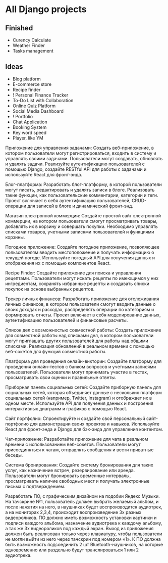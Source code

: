# All Django projects

## Finished
- Curency Calculate
- Weather Finder
- Tasks management

## Ideas
- Blog platform
- E-commerce store
- Recipe finder
- ! Personal Finance Tracker
- To-Do List with Collaboration
- Online Quiz Platform
- Social Media Dashboard
- ! Portfolio
- Chat Application
- Booking System
- Key word speed
- Player, like YM

Приложение для управления задачами: Создать веб-приложение, в котором пользователи могут регистрироваться, входить в систему и управлять своими задачами. Пользователи могут создавать, обновлять и удалять задачи. Реализуйте аутентификацию пользователей с помощью Django, создайте RESTful API для работы с задачами и используйте React для фронт-энда.

Блог-платформа: Разработать блог-платформу, в которой пользователи могут писать, редактировать и удалять записи в блоге. Реализовать такие функции, как пользовательские комментарии, категории и теги. Проект включает в себя аутентификацию пользователей, CRUD-операции для записей в блоге и динамический фронт-энд.

Магазин электронной коммерции: Создайте простой сайт электронной коммерции, на котором пользователи смогут просматривать товары, добавлять их в корзину и совершать покупки. Необходимо управлять списками товаров, учетными записями пользователей и функциями корзины.

Погодное приложение: Создайте погодное приложение, позволяющее пользователям вводить местоположение и получать информацию о текущей погоде. Используйте погодный API для получения данных и отображения их с помощью компонентов React.

Recipe Finder: Создайте приложение для поиска и управления рецептами. Пользователи могут искать рецепты по имеющимся у них ингредиентам, сохранять избранные рецепты и создавать списки покупок на основе выбранных рецептов.

Трекер личных финансов: Разработать приложение для отслеживания личных финансов, в котором пользователи смогут вводить данные о своих доходах и расходах, распределять операции по категориям и формировать отчеты. Проект включает в себя моделирование данных, аутентификацию пользователей и финансовые расчеты.

Список дел с возможностью совместной работы: Создать приложение для совместной работы над списками дел, в котором пользователи могут приглашать других пользователей для работы над общими списками. Реализация обновлений в реальном времени с помощью веб-сокетов для функций совместной работы.

Платформа для проведения онлайн-викторин: Создайте платформу для проведения онлайн-тестов с банком вопросов и учетными записями пользователей. Пользователи могут принимать участие в тестах, просматривать свои оценки и правильные ответы.

Приборная панель социальных сетей: Создайте приборную панель для социальных сетей, которая объединяет данные с нескольких платформ социальных сетей (например, Twitter, Instagram) и отображает их в одном месте. Используйте API для получения данных и построения интерактивных диаграмм и графиков с помощью React.

Сайт портфолио: Спроектируйте и создайте свой персональный сайт-портфолио для демонстрации своих проектов и навыков. Используйте React для фронт-энда и Django для бэк-энда для управления контентом.

Чат-приложение: Разработайте приложение для чата в реальном времени с использованием веб-сокетов. Пользователи могут присоединяться к чатам, отправлять сообщения и вести приватные беседы.

Система бронирования: Создайте систему бронирования для таких услуг, как назначение встреч, резервирование или аренда. Пользователи могут бронировать временные интервалы, просматривать наличие свободных мест и получать электронные письма с подтверждением.

Разработать ПО, с графическим дизайном на подобии Яндекс Музыки. На тачскрине №1, пользователь должен выбрать желаемый альбом, и после нажатия на него, в наушниках будет воспроизводится аудиотрек,  а на мониторах 2,3,4, происходит воспроизведение 3х разных видеороликов. ПО должно иметь возможность установки картинки и подписи каждого альбома, назначение аудиотрека к каждому альбому, а так же 3х видеороликов под каждый экран. Выход из приложения должен быть реализован только через клавиатуру, чтобы пользователи не могли выйти из него через тачскрин под номером «1». К ПО должна быть возможность подсоединить 2 шт Bluetooth-наушников, на которые одновременно или раздельно будут транслироваться 1 или 2 аудиотрека.  

